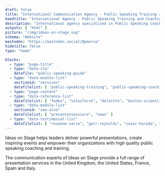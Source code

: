```yaml
---
draft: false
title: "International Communication Agency - Public Speaking Training and Coaching"
headtitle: "International Agency - Public Speaking Training and Coaching | UK"
description: "International agency specialized in Public Speaking Coaching and Training and Presentation Creation. We cover North America and Europe."
outputs: [ "html" ]
picture: "/img/ideas-on-stage.svg"
schema: "Website"
mastodon: "https://mastodon.social/@pmorsa"
hidetitle: false
type: "home"

blocks:
  - type: "page-title"
  - type: "data-cta"
    datafile: "public-speaking-guide"
  - type: "data-module-list"
    sectionid: "services"
    datafilelist: [ "public-speaking-training", "public-speaking-coaching", "communication-consulting" ]
  - type: "page-content"
  - type: "data-reference-list"
    datafilelist: [ "fedex", "salesforce", "deloitte", "boston-scientific", "google", "disney", "wbg", "ashoka", "lacoste", "business-france", "safran", "colombus-consulting", "edf", "loreal", "pierre-fabre", "insead", "em-lyon", "biogen"  ]
  - type: "data-module-list"
    sectionid: "see-also"
    datafilelist: [ "presentationscore", "news" ]
  - type: "data-testimonial-list"
    datafilelist: [ "roxanne-varza", "garr-reynolds", "cesar-harada", "nicolas-beau", "david-musotte" ]
---
```


Ideas on Stage helps leaders deliver powerful presentations, create inspiring events and empower their organizations with high quality public speaking coaching and training.

The communication experts of Ideas on Stage provide a full range of presentation services in the United Kingdom, the United States, France, Spain and Italy.
